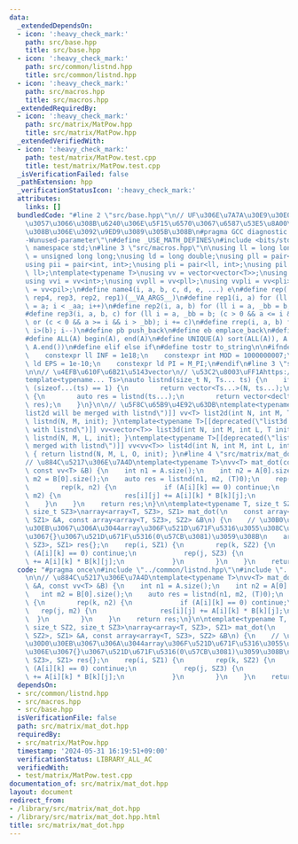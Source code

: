 ```yaml
---
data:
  _extendedDependsOn:
  - icon: ':heavy_check_mark:'
    path: src/base.hpp
    title: src/base.hpp
  - icon: ':heavy_check_mark:'
    path: src/common/listnd.hpp
    title: src/common/listnd.hpp
  - icon: ':heavy_check_mark:'
    path: src/macros.hpp
    title: src/macros.hpp
  _extendedRequiredBy:
  - icon: ':heavy_check_mark:'
    path: src/matrix/MatPow.hpp
    title: src/matrix/MatPow.hpp
  _extendedVerifiedWith:
  - icon: ':heavy_check_mark:'
    path: test/matrix/MatPow.test.cpp
    title: test/matrix/MatPow.test.cpp
  _isVerificationFailed: false
  _pathExtension: hpp
  _verificationStatusIcon: ':heavy_check_mark:'
  attributes:
    links: []
  bundledCode: "#line 2 \"src/base.hpp\"\n// UF\u306E\u7A7A\u30E9\u30E0\u30C0\u6E21\
    \u3057\u3066\u308B\u6240\u306E\u5F15\u6570\u3067\u6587\u53E5\u8A00\u308F\u308C\
    \u308B\u306E\u3092\u9ED9\u3089\u305B\u308B\n#pragma GCC diagnostic ignored \"\
    -Wunused-parameter\"\n#define _USE_MATH_DEFINES\n#include <bits/stdc++.h>\nusing\
    \ namespace std;\n#line 3 \"src/macros.hpp\"\n\nusing ll = long long;\nusing ull\
    \ = unsigned long long;\nusing ld = long double;\nusing pll = pair<ll, ll>;\n\
    using pii = pair<int, int>;\nusing pli = pair<ll, int>;\nusing pil = pair<int,\
    \ ll>;\ntemplate<typename T>\nusing vv = vector<vector<T>>;\nusing vvl = vv<ll>;\n\
    using vvi = vv<int>;\nusing vvpll = vv<pll>;\nusing vvpli = vv<pli>;\nusing vvpil\
    \ = vv<pil>;\n#define name4(i, a, b, c, d, e, ...) e\n#define rep(...) name4(__VA_ARGS__,\
    \ rep4, rep3, rep2, rep1)(__VA_ARGS__)\n#define rep1(i, a) for (ll i = 0, _aa\
    \ = a; i < _aa; i++)\n#define rep2(i, a, b) for (ll i = a, _bb = b; i < _bb; i++)\n\
    #define rep3(i, a, b, c) for (ll i = a, _bb = b; (c > 0 && a <= i && i < _bb)\
    \ or (c < 0 && a >= i && i > _bb); i += c)\n#define rrep(i, a, b) for (ll i=(a);\
    \ i>(b); i--)\n#define pb push_back\n#define eb emplace_back\n#define mkp make_pair\n\
    #define ALL(A) begin(A), end(A)\n#define UNIQUE(A) sort(ALL(A)), A.erase(unique(ALL(A)),\
    \ A.end())\n#define elif else if\n#define tostr to_string\n\n#ifndef CONSTANTS\n\
    \    constexpr ll INF = 1e18;\n    constexpr int MOD = 1000000007;\n    constexpr\
    \ ld EPS = 1e-10;\n    constexpr ld PI = M_PI;\n#endif\n#line 3 \"src/common/listnd.hpp\"\
    \n\n// \u4EFB\u610F\u6B21\u5143vector\n// \u53C2\u8003\uFF1Ahttps://luzhiled1333.github.io/comp-library/src/cpp-template/header/make-vector.hpp\n\
    template<typename... Ts>\nauto listnd(size_t N, Ts... ts) {\n    if constexpr\
    \ (sizeof...(ts) == 1) {\n        return vector<Ts...>(N, ts...);\n    } else\
    \ {\n        auto res = listnd(ts...);\n        return vector<decltype(res)>(N,\
    \ res);\n    }\n}\n\n// \u5F8C\u65B9\u4E92\u63DB\ntemplate<typename T>[[deprecated(\"\
    list2d will be merged with listnd\")]] vv<T> list2d(int N, int M, T init) { return\
    \ listnd(N, M, init); }\ntemplate<typename T>[[deprecated(\"list3d will be merged\
    \ with listnd\")]] vv<vector<T>> list3d(int N, int M, int L, T init) { return\
    \ listnd(N, M, L, init); }\ntemplate<typename T>[[deprecated(\"list4d will be\
    \ merged with listnd\")]] vv<vv<T>> list4d(int N, int M, int L, int O, T init)\
    \ { return listnd(N, M, L, O, init); }\n#line 4 \"src/matrix/mat_dot.hpp\"\n\n\
    // \u884C\u5217\u306E\u7A4D\ntemplate<typename T>\nvv<T> mat_dot(const vv<T> &A,\
    \ const vv<T> &B) {\n    int n1 = A.size();\n    int n2 = A[0].size();\n    int\
    \ m2 = B[0].size();\n    auto res = listnd(n1, m2, (T)0);\n    rep(i, n1) {\n\
    \        rep(k, n2) {\n            if (A[i][k] == 0) continue;\n            rep(j,\
    \ m2) {\n                res[i][j] += A[i][k] * B[k][j];\n            }\n    \
    \    }\n    }\n    return res;\n}\n\ntemplate<typename T, size_t SZ1, size_t SZ2,\
    \ size_t SZ3>\narray<array<T, SZ3>, SZ1> mat_dot(\n    const array<array<T, SZ2>,\
    \ SZ1> &A, const array<array<T, SZ3>, SZ2> &B\n) {\n    // \u30B0\u30ED\u30FC\u30D0\
    \u30EB\u3067\u306A\u3044array\u306F\u521D\u671F\u5316\u3055\u308C\u306A\u3044\u306E\
    \u3067{}\u3067\u521D\u671F\u5316(0\u57CB\u3081)\u3059\u308B\n    array<array<T,\
    \ SZ3>, SZ1> res{};\n    rep(i, SZ1) {\n        rep(k, SZ2) {\n            if\
    \ (A[i][k] == 0) continue;\n            rep(j, SZ3) {\n                res[i][j]\
    \ += A[i][k] * B[k][j];\n            }\n        }\n    }\n    return res;\n}\n"
  code: "#pragma once\n#include \"../common/listnd.hpp\"\n#include \"../macros.hpp\"\
    \n\n// \u884C\u5217\u306E\u7A4D\ntemplate<typename T>\nvv<T> mat_dot(const vv<T>\
    \ &A, const vv<T> &B) {\n    int n1 = A.size();\n    int n2 = A[0].size();\n \
    \   int m2 = B[0].size();\n    auto res = listnd(n1, m2, (T)0);\n    rep(i, n1)\
    \ {\n        rep(k, n2) {\n            if (A[i][k] == 0) continue;\n         \
    \   rep(j, m2) {\n                res[i][j] += A[i][k] * B[k][j];\n          \
    \  }\n        }\n    }\n    return res;\n}\n\ntemplate<typename T, size_t SZ1,\
    \ size_t SZ2, size_t SZ3>\narray<array<T, SZ3>, SZ1> mat_dot(\n    const array<array<T,\
    \ SZ2>, SZ1> &A, const array<array<T, SZ3>, SZ2> &B\n) {\n    // \u30B0\u30ED\u30FC\
    \u30D0\u30EB\u3067\u306A\u3044array\u306F\u521D\u671F\u5316\u3055\u308C\u306A\u3044\
    \u306E\u3067{}\u3067\u521D\u671F\u5316(0\u57CB\u3081)\u3059\u308B\n    array<array<T,\
    \ SZ3>, SZ1> res{};\n    rep(i, SZ1) {\n        rep(k, SZ2) {\n            if\
    \ (A[i][k] == 0) continue;\n            rep(j, SZ3) {\n                res[i][j]\
    \ += A[i][k] * B[k][j];\n            }\n        }\n    }\n    return res;\n}\n"
  dependsOn:
  - src/common/listnd.hpp
  - src/macros.hpp
  - src/base.hpp
  isVerificationFile: false
  path: src/matrix/mat_dot.hpp
  requiredBy:
  - src/matrix/MatPow.hpp
  timestamp: '2024-05-31 16:19:51+09:00'
  verificationStatus: LIBRARY_ALL_AC
  verifiedWith:
  - test/matrix/MatPow.test.cpp
documentation_of: src/matrix/mat_dot.hpp
layout: document
redirect_from:
- /library/src/matrix/mat_dot.hpp
- /library/src/matrix/mat_dot.hpp.html
title: src/matrix/mat_dot.hpp
---
```

